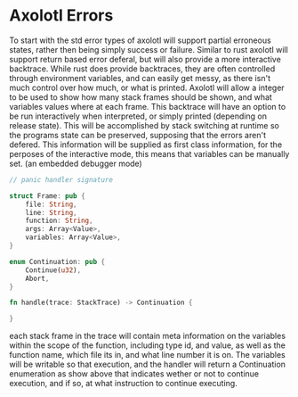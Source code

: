 # Axolotl Errors

To start with the std error types of axolotl will support partial erroneous states, rather then being simply success or failure. Similar to rust axolotl will support return based error deferal, but will also provide a more interactive backtrace. While rust does provide backtraces, they are often controlled through environment variables, and can easily get messy, as there isn't much control over how much, or what is printed. Axolotl will allow a integer to be used to show how many stack frames should be shown, and what variables values where at each frame. This backtrace will have an option to be run interactively when interpreted, or simply printed (depending on release state). This will be accomplished by stack switching at runtime so the programs state can be preserved, supposing that the errors aren't defered. This information will be supplied as first class information, for the perposes of the interactive mode, this means that variables can be manually set. (an embedded debugger mode)

```rust
// panic handler signature

struct Frame: pub {
    file: String,
    line: String,
    function: String,
    args: Array<Value>,
    variables: Array<Value>,
}

enum Continuation: pub {
    Continue(u32),
    Abort,
}

fn handle(trace: StackTrace) -> Continuation {

}
```

each stack frame in the trace will contain meta information on the variables within the scope of the function, including type id, and value, as well as the function name, which file its in, and what line number it is on. The variables will be writable so that execution, and the handler will return a Continuation enumeration as show above that indicates wether or not to continue execution, and if so, at what instruction to continue executing.